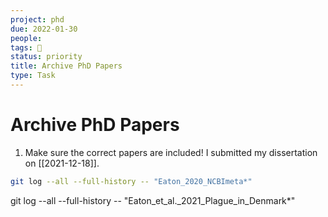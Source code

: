```yaml
---
project: phd
due: 2022-01-30
people:
tags: 🧨
status: priority
title: Archive PhD Papers
type: Task
---
```


# Archive PhD Papers

1. Make sure the correct papers are included! I submitted my dissertation on [[2021-12-18]].

```bash
git log --all --full-history -- "Eaton_2020_NCBImeta*"
```
git log --all --full-history -- "Eaton_et_al._2021_Plague_in_Denmark*"